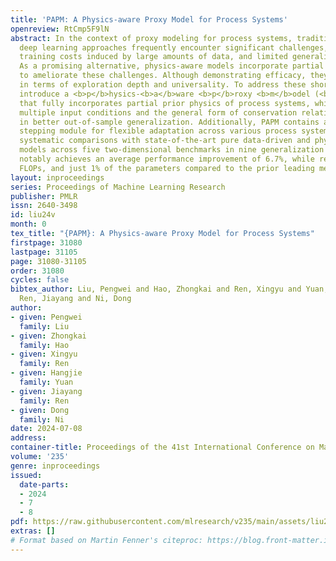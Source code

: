 ```yaml
---
title: 'PAPM: A Physics-aware Proxy Model for Process Systems'
openreview: RtCmp5F9lN
abstract: In the context of proxy modeling for process systems, traditional data-driven
  deep learning approaches frequently encounter significant challenges, such as substantial
  training costs induced by large amounts of data, and limited generalization capabilities.
  As a promising alternative, physics-aware models incorporate partial physics knowledge
  to ameliorate these challenges. Although demonstrating efficacy, they fall short
  in terms of exploration depth and universality. To address these shortcomings, we
  introduce a <b>p</b>hysics-<b>a</b>ware <b>p</b>roxy <b>m</b>odel (<b>PAPM</b>)
  that fully incorporates partial prior physics of process systems, which includes
  multiple input conditions and the general form of conservation relations, resulting
  in better out-of-sample generalization. Additionally, PAPM contains a holistic temporal-spatial
  stepping module for flexible adaptation across various process systems. Through
  systematic comparisons with state-of-the-art pure data-driven and physics-aware
  models across five two-dimensional benchmarks in nine generalization tasks, PAPM
  notably achieves an average performance improvement of 6.7%, while requiring fewer
  FLOPs, and just 1% of the parameters compared to the prior leading method.
layout: inproceedings
series: Proceedings of Machine Learning Research
publisher: PMLR
issn: 2640-3498
id: liu24v
month: 0
tex_title: "{PAPM}: A Physics-aware Proxy Model for Process Systems"
firstpage: 31080
lastpage: 31105
page: 31080-31105
order: 31080
cycles: false
bibtex_author: Liu, Pengwei and Hao, Zhongkai and Ren, Xingyu and Yuan, Hangjie and
  Ren, Jiayang and Ni, Dong
author:
- given: Pengwei
  family: Liu
- given: Zhongkai
  family: Hao
- given: Xingyu
  family: Ren
- given: Hangjie
  family: Yuan
- given: Jiayang
  family: Ren
- given: Dong
  family: Ni
date: 2024-07-08
address:
container-title: Proceedings of the 41st International Conference on Machine Learning
volume: '235'
genre: inproceedings
issued:
  date-parts:
  - 2024
  - 7
  - 8
pdf: https://raw.githubusercontent.com/mlresearch/v235/main/assets/liu24v/liu24v.pdf
extras: []
# Format based on Martin Fenner's citeproc: https://blog.front-matter.io/posts/citeproc-yaml-for-bibliographies/
---
```

